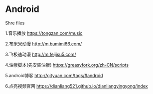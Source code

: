 # Android
Shre files

1.音乐播放
https://tongzan.com/music

2.布米米动漫
http://m.bumimi66.com/

3.飞极速动漫
http://m.feijisu5.com/

4.油猴脚本(先安装油猴)
https://greasyfork.org/zh-CN/scripts

5.android博客
http://gityuan.com/tags/#android

6.点亮视频官网
https://dianliang521.github.io/dianliangyingyong/index
